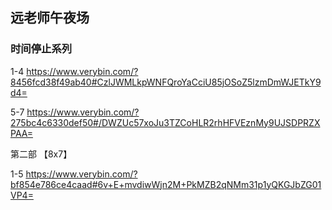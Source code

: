 ## 远老师午夜场

### 时间停止系列

1-4 https://www.verybin.com/?8456fcd38f49ab40#CzlJWMLkpWNFQroYaCciU85jOSoZ5lzmDmWJETkY9d4=

5-7 https://www.verybin.com/?275bc4c6330def50#/DWZUc57xoJu3TZCoHLR2rhHFVEznMy9UJSDPRZXPAA=

第二部 【8x7】

1-5 https://www.verybin.com/?bf854e786ce4caad#6v+E+mvdiwWjn2M+PkMZB2qNMm31p1yQKGJbZG01VP4=
